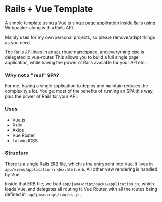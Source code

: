 # Rails + Vue Template

A simple template using a Vue.js single page application inside Rails using Webpacker along with a Rails API.

Mainly used for my own personal projects, so please remove/adapt things as you need.

The Rails API lives in an `api` route namespace, and everything else is delegated to vue-router. This allows you to build a full single page application, while having the power of Rails available for your API etc.

### Why not a "real" SPA?

For me, having a single application to deploy and maintain reduces the complexity a lot. You get most of the benefits of running an SPA this way, plus the power of Rails for your API.

### Uses

- Vue.js
- Rails
- Axios
- Vue Router
- TailwindCSS

### Structure

There is a single Rails ERB file, which is the entrypoint into Vue. It lives in `app/views/application/index.html.erb`. All other view rendering is handled by Vue.

Inside that ERB file, we load `app/javascript/packs/application.js`, which loads Vue, and delegates all routing to Vue Router, with all the routes being defined in `app/javascript/routes.js`.
